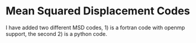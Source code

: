 # Mean Squared Displacement Codes

I have added two different MSD codes, 1) is a fortran code with openmp support, the second 2) is a python code.
